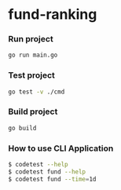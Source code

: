 # fund-ranking

### Run project
```bash
go run main.go
```

### Test project
```bash
go test -v ./cmd
```

### Build project
```bash
go build
```

### How to use CLI Application
```bash
$ codetest --help
$ codetest fund --help
$ codetest fund --time=1d
```
